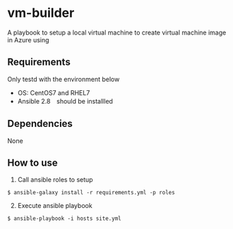 vm-builder
=========

A playbook to setup a local virtual machine to create virtual machine image in Azure using 

Requirements
------------

Only testd with the environment below
- OS: CentOS7 and RHEL7
- Ansible 2.8　should be installled

Dependencies
------------

None

How to use
----------------
1. Call ansible roles to setup
```shell
$ ansible-galaxy install -r requirements.yml -p roles
``` 
2. Execute ansible playbook
```shell
$ ansible-playbook -i hosts site.yml
```
